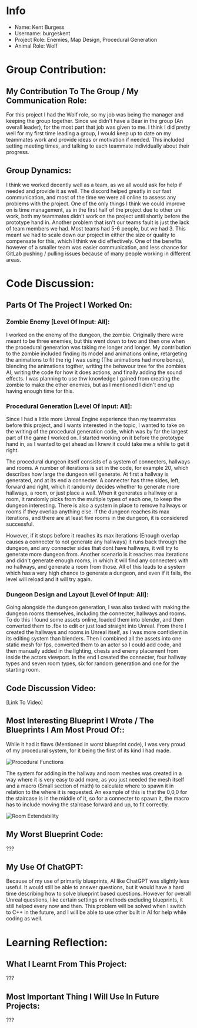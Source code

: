  # Info
 * Name: Kent Burgess
 * Username: burgeskent
 * Project Role: Enemies, Map Design, Procedural Generation
 * Animal Role: Wolf

# Group Contribution:
## My Contribution To The Group / My Communication Role:

For this project I had the Wolf role, so my job was being the manager and keeping the group together. Since we didn't have a Bear in the group (An overall leader), for the most part that job was given to me. I think I did pretty well for my first time leading a group, I would keep up to date on my teammates work and provide ideas or motivation if needed. This included setting meeting times, and talking to each teammate individually about their progress. 

## Group Dynamics:

I think we worked decently well as a team, as we all would ask for help if needed and provide it as well. The discord helped greatly in our fast communication, and most of the time we were all online to assess any problems with the project. One of the only things I think we could improve on is time management, as in the first half of the project due to other uni work, both my teammates didn't work on the project until shortly before the prototype hand in.
Another problem that isn't our teams fault is just the lack of team members we had. Most teams had 5-6 people, but we had 3. This meant we had to scale down our project in either the size or quality to compensate for this, which I think we did effectively. One of the benefits however of a smaller team was easier communication, and less chance for GitLab pushing / pulling issues because of many people working in different areas. 

# Code Discussion:
## Parts Of The Project I Worked On:

### Zombie Enemy [Level Of Input: All]:

I worked on the enemy of the dungeon, the zombie. Originally there were meant to be three enemies, but this went down to two and then one when the procedural generation was taking me longer and longer. My contribution to the zombie included finding its model and animations online, retargeting the animations to fit the rig I was using (The animations had more bones), blending the animations togther, writing the behavour tree for the zombies AI, writing the code for how it does actions, and finally adding the sound effects. I was planning to use thw knowledge I gained from creating the zombie to make the other enemies, but as I mentioned I didn't end up having enough time for this. 


### Procedural Generation [Level Of Input: All]:

Since I had a little more Unreal Engine experience than my teammates before this project, and I wants interested in the topic, I wanted to take on the writing of the procedural generation code, which was by far the largest part of the game I worked on. I started working on it before the prototype hand in, as I wanted to get ahead as I knew it could take me a while to get it right.

The procedural dungeon itself consists of a system of connecters, hallways and rooms. A number of iterations is set in the code, for example 20, which describes how large the dungeon will generate. At first a hallway is generated, and at its end a connecter. A connecter has three sides, left, forward and right, which it randomly decides whether to generate more hallways, a room, or just place a wall. When it generates a hallway or a room, it randomly picks from the multiple types of each one, to keep the dungeon interesting. There is also a system in place to remove hallways or rooms if they overlap anything else. If the dungeon reaches its max iterations, and there are at least five rooms in the dungeon, it is considered successful. 

However, if it stops before it reaches its max iterations (Enough overlap causes a connecter to not generate any hallways) it runs back through the dungeon, and any connecter sides that dont have hallways, it will try to generate more dungeon from. Another scenario is it reaches max iterations and didn't generate enough rooms, in which it will find any connecters with no hallways, and generate a room from those. All of this leads to a system which has a very high chance to generate a dungeon, and even if it fails, the level will reload and it will try again. 



### Dungeon Design and Layout [Level Of Input: All]:

Going alongside the dungeon generation, I was also tasked with making the dungeon rooms themselves, including the connecter, hallways and rooms. To do this I found some assets online, loaded them into blender, and then converted them to .fbx to edit or just load straight into Unreal. From there I created the hallways and rooms in Unreal itself, as I was more confidient in its editing system than blenders. Then I combined all the assets into one static mesh for fps, converted them to an actor so I could add code, and then manually added in the lighting, chests and enemy placement from inside the actors viewport. In the end I created the connecter, four hallway types and seven room types, six for random generation and one for the starting room. 


## Code Discussion Video:

[Link To Video]

## Most Interesting Blueprint I Wrote / The Blueprints I Am Most Proud Of::

While it had it flaws (Mentioned in worst blueprint code), I was very proud of my procedural system, for it being the first of its kind I had made. 

![Procedural Functions](burgeskent-screenshots/proc-functions.PNG)

The system for adding in the hallway and room meshes was created in a way where it is very easy to add more, as you just needed the mesh itself and a macro (Small section of math) to calculate where to spawn it in relation to the where it is requested. An example of this is that the 0,0,0 for the staircase is in the middle of it, so for a connecter to spawn it, the macro has to include moving the staircase forward and up, to fit correctly. 

![Room Extendability](burgeskent-screenshots/proc-room-extendability.PNG)

## My Worst Blueprint Code:

???

## My Use Of ChatGPT:

Because of my use of primarily blueprints, AI like ChatGPT was slightly less useful. It would still be able to answer questions, but it would have a hard time describing how to solve blueprint based questions. However for overall Unreal questions, like certain settings or methods excluding blueprints, it still helped every now and then. This problem will be solved when I switch to C++ in the future, and I will be able to use other built in AI for help while coding as well.

# Learning Reflection:
## What I Learnt From This Project:

???

## Most Important Thing I Will Use In Future Projects:

???
